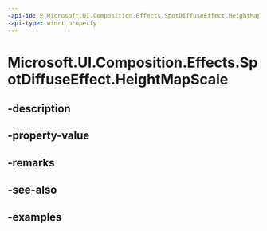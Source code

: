 ```yaml
---
-api-id: P:Microsoft.UI.Composition.Effects.SpotDiffuseEffect.HeightMapScale
-api-type: winrt property
---
```


# Microsoft.UI.Composition.Effects.SpotDiffuseEffect.HeightMapScale

<!--
public float HeightMapScale { get; set; }
-->


## -description

## -property-value

## -remarks

## -see-also

## -examples


